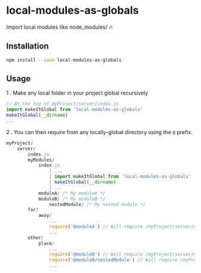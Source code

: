 # local-modules-as-globals
Import local modules like node_modules/ :fire: 

## Installation
```bash
npm install --save local-modules-as-globals
```

## Usage

1 . Make any local folder in your project global recursively
```js
// At the top of myProject/server/index.js
import makeItGlobal from 'local-modules-as-globals'
makeItGlobal(__dirname)
...
```

2 . You can then require from any locally-global directory using the `@` prefix.

```js
myProject/
	server/
		index.js
		myModules/
			index.js
				| ...
				| import makeItGlobal from 'local-modules-as-globals'
				| makeItGlobal(__dirname)
				| ...
			moduleA/ /* My moduleA */
			moduleB/ /* My moduleB */
				nestedModule/ /* My nested module */
		far/
			away/
				...
				require('@moduleA') // Will require /myProject/server/myModules/moduleA
				...
		other/
			place/
				...
				require('@moduleB') // Will require /myProject/server/myModules/moduleB
				require('@moduleB/nestedModule') // Will require /myProject/server/myModules/moduleB/nestedModule
				...
```
